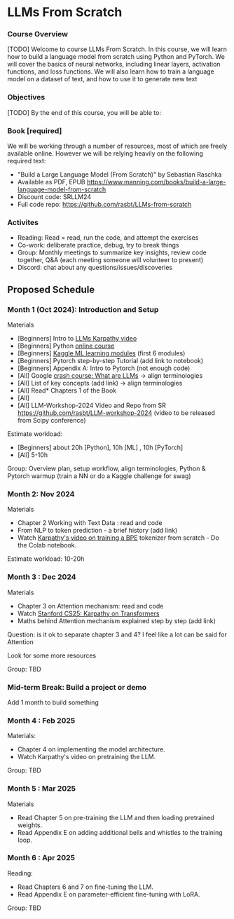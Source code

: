 # LLMs From Scratch

### Course Overview
[TODO] Welcome to course LLMs From Scratch. In this course, we will learn how to build a language model from scratch using Python and PyTorch. We will cover the basics of neural networks, including linear layers, activation functions, and loss functions. We will also learn how to train a language model on a dataset of text, and how to use it to generate new text

### Objectives
[TODO] By the end of this course, you will be able to:


### Book [required]

We will be working through a number of resources, most of which are freely available online. However we will be relying heavily on the following required text: 
- "Build a Large Language Model (From Scratch)" by Sebastian Raschka
- Available as PDF, EPUB https://www.manning.com/books/build-a-large-language-model-from-scratch
- Discount code: SRLLM24
- Full code repo: https://github.com/rasbt/LLMs-from-scratch

### Activites
- Reading: Read = read, run the code, and attempt the exercises
- Co-work: deliberate practice, debug, try to break things
- Group: Monthly meetings to summarize key insights, review code together, Q&A (each meeting someone will volunteer to present)
- Discord: chat about any questions/issues/discoveries


## Proposed Schedule

### Month 1 (Oct 2024): Introduction and Setup
Materials

- [Beginners] Intro to [LLMs Karpathy video](https://www.youtube.com/watch?v=zjkBMFhNj_g&t=1s&ab_channel=AndrejKarpathy)
- [Beginners] Python [online course](https://programming-24.mooc.fi/part-1/1-getting-started)
- [Beginners] [Kaggle ML learning modules](https://www.kaggle.com/learn) (first 6 modules)
- [Beginners] Pytorch step-by-step Tutorial (add link to notebook)
- [Beginners] Appendix A: Intro to Pytorch (not enough code)
- [All] Google [crash course: What are LLMs](https://developers.google.com/machine-learning/crash-course/llm) → align terminologies
- [All] List of key concepts (add link) → align terminologies
- [All] Read* Chapters 1 of the Book
- [All]
- [All] LLM-Workshop-2024 Video and Repo from SR https://github.com/rasbt/LLM-workshop-2024 (video to be released from Scipy conference)

Estimate workload:

- [Beginners] about 20h [Python], 10h [ML] , 10h [PyTorch]
- [All] 5-10h

Group: Overview plan, setup workflow, align terminologies, Python & Pytorch warmup (train a NN or do a Kaggle challenge for swag)


### Month 2: Nov 2024

Materials

- Chapter 2 Working with Text Data : read and code
- From NLP to token prediction - a brief history (add link)
- Watch [Karpathy's video on training a BPE](https://youtube.com/watch?v=zduSFxRajkE) tokenizer from scratch - Do the Colab notebook.

Estimate workload: 10-20h


### Month 3 : Dec 2024

Materials

- Chapter 3 on Attention mechanism: read and code
- Watch [Stanford CS25: Karpathy on Transformers](https://www.youtube.com/watch?v=XfpMkf4rD6E&ab_channel=StanfordOnline)
- Maths behind Attention mechanism explained step by step (add link)

Question: is it ok to separate chapter 3 and 4? I feel like a lot can be said for Attention

Look for some more resources

Group: TBD

### Mid-term Break: Build a project or demo
Add 1 month to build something

### Month 4 : Feb 2025

Materials: 

- Chapter 4 on implementing the model architecture.
- Watch Karpathy's video on pretraining the LLM.

Group: TBD


### Month 5 : Mar 2025

Materials

- Read Chapter 5 on pre-training the LLM and then loading pretrained weights.
- Read Appendix E on adding additional bells and whistles to the training loop.


### Month 6 : Apr 2025

Reading:

- Read Chapters 6 and 7 on fine-tuning the LLM.
- Read Appendix E on parameter-efficient fine-tuning with LoRA.

Group: TBD